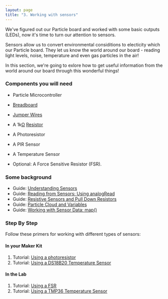 ```yaml
---
layout: page
title: "3. Working with sensors"
---
```


We've figured out our Particle board and worked with some basic outputs (LEDs), now it's time to turn our attention to sensors. 

Sensors allow us to convert environmental considitions to electicity which our Particle board. They let us know the world around our board - reading light levels, noise, temperature and even gas particles in the air! 

In this section, we're going to exlore how to get useful information from the world around our board through this wonderful things!

### Components you will need

* Particle Microcontroller 

* [Breadboard]({{site.baseurl}}/breadboards)

* [Jumper Wires]({{site.baseurl}}/1-a-simple-internet-appliance/jumpers)

* A 1k[Ω](http://en.wikipedia.org/wiki/Omega) [Resistor]({{site.baseurl}}/1-a-simple-internet-appliance/resistors)

* A Photoresistor

* A PIR Sensor

* A Temperature Sensor

* Optional: A Force Sensitive Resistor (FSR).

### Some background

* Guide: [Understanding Sensors]({{site.baseurl}}/3-working-with-sensors/breadboards)
* Guide: [Reading from Sensors: Using analogRead]({{site.baseurl}}/3-working-with-sensors/analogread)
* Guide: [Resistive Sensors and Pull Down Resistors]({{site.baseurl}}/3-working-with-sensors/pull-down-resistors)
* Guide: [Particle Cloud and Variables]({{site.baseurl}}/3-working-with-sensors/cloud-variables)
* Guide: [Working with Sensor Data: map()]({{site.baseurl}}/3-working-with-sensors/map)

### Step By Step

Follow these primers for working with different types of sensors: 

#### In your Maker Kit

1. Tutorial: [Using a photoresistor]({{site.baseurl}}/3-working-with-sensors/photoresistors)
1. Tutorial: [Using a DS18B20 Temperature Sensor]({{site.baseurl}}/3-working-with-sensors/DS18B20)


#### In the Lab

1. Tutorial: [Using a FSR]({{site.baseurl}}/3-working-with-sensors/fsrs)
1. Tutorial: [Using a TMP36 Temperature Sensor]({{site.baseurl}}/3-working-with-sensors/tmp36)
